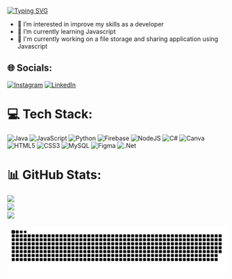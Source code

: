 [![Typing SVG](https://readme-typing-svg.demolab.com?font=monospace&size=30&color=16C500FF&background=#1536f7&center=true&width=1000&lines=Greetings+Program!!+I%E2%80%99m+Nickolas+)](https://git.io/typing-svg)

- 👀 I’m interested in improve my skills as a developer 
- 🌱 I’m currently learning Javascript
- 🔭 I'm currently working on a file storage and sharing application using Javascript

## 🌐 Socials:
[![Instagram](https://img.shields.io/badge/Instagram-%23E4405F.svg?logo=Instagram&logoColor=white)](https://instagram.com/realnickmartins) [![LinkedIn](https://img.shields.io/badge/LinkedIn-%230077B5.svg?logo=linkedin&logoColor=white)](https://linkedin.com/in/nickolas-martins-6b0424255) 

# 💻 Tech Stack:
![Java](https://img.shields.io/badge/java-%23ED8B00.svg?style=for-the-badge&logo=java&logoColor=white) ![JavaScript](https://img.shields.io/badge/javascript-%23323330.svg?style=for-the-badge&logo=javascript&logoColor=%23F7DF1E) ![Python](https://img.shields.io/badge/python-3670A0?style=for-the-badge&logo=python&logoColor=ffdd54) ![Firebase](https://img.shields.io/badge/firebase-%23039BE5.svg?style=for-the-badge&logo=firebase) ![NodeJS](https://img.shields.io/badge/node.js-6DA55F?style=for-the-badge&logo=node.js&logoColor=white) ![C#](https://img.shields.io/badge/c%23-%23239120.svg?style=for-the-badge&logo=c-sharp&logoColor=white) ![Canva](https://img.shields.io/badge/Canva-%2300C4CC.svg?style=for-the-badge&logo=Canva&logoColor=white) ![HTML5](https://img.shields.io/badge/html5-%23E34F26.svg?style=for-the-badge&logo=html5&logoColor=white) ![CSS3](https://img.shields.io/badge/css3-%231572B6.svg?style=for-the-badge&logo=css3&logoColor=white) ![MySQL](https://img.shields.io/badge/mysql-%2300f.svg?style=for-the-badge&logo=mysql&logoColor=white) ![Figma](https://img.shields.io/badge/figma-%23F24E1E.svg?style=for-the-badge&logo=figma&logoColor=white) ![.Net](https://img.shields.io/badge/.NET-5C2D91?style=for-the-badge&logo=.net&logoColor=white)


# 📊 GitHub Stats:
![](https://github-readme-stats.vercel.app/api?username=itsmenicky&theme=dark&hide_border=false&include_all_commits=false&count_private=false)<br/>
![](https://github-readme-streak-stats.herokuapp.com/?user=itsmenicky&theme=dark&hide_border=false)<br/>
![](https://github-readme-stats.vercel.app/api/top-langs/?username=itsmenicky&theme=dark&hide_border=false&include_all_commits=false&count_private=false&layout=compact)



  
 ![Snake animation](https://github.com/itsmenicky/itsmenicky/blob/output/github-contribution-grid-snake.svg) 
  </div>
